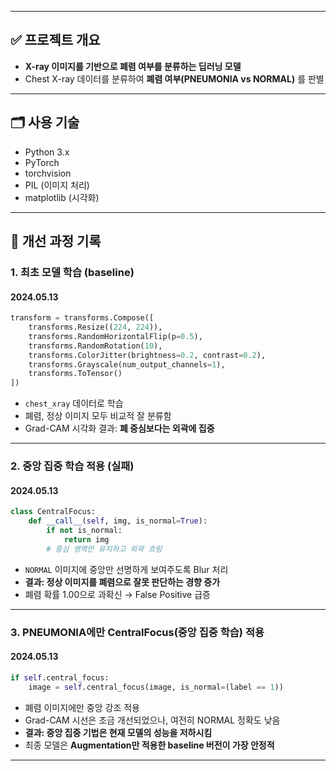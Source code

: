 
---

## ✅ 프로젝트 개요
- **X-ray 이미지를 기반으로 폐렴 여부를 분류하는 딥러닝 모델**  
- Chest X-ray 데이터를 분류하여 **폐렴 여부(PNEUMONIA vs NORMAL)** 를 판별


---

## 🗂 사용 기술

- Python 3.x
- PyTorch
- torchvision
- PIL (이미지 처리)
- matplotlib (시각화)

---

## 🧪 개선 과정 기록

### 1. 최초 모델 학습 (baseline)
#### 2024.05.13

```python
transform = transforms.Compose([
    transforms.Resize((224, 224)),
    transforms.RandomHorizontalFlip(p=0.5),
    transforms.RandomRotation(10),
    transforms.ColorJitter(brightness=0.2, contrast=0.2),
    transforms.Grayscale(num_output_channels=1),
    transforms.ToTensor()
])
```

- `chest_xray` 데이터로 학습
- 폐렴, 정상 이미지 모두 비교적 잘 분류함
- Grad-CAM 시각화 결과: **폐 중심보다는 외곽에 집중**

---

### 2. 중앙 집중 학습 적용 (실패)
#### 2024.05.13
```python
class CentralFocus:
    def __call__(self, img, is_normal=True):
        if not is_normal:
            return img
        # 중심 영역만 유지하고 외곽 흐림
```

- `NORMAL` 이미지에 중앙만 선명하게 보여주도록 Blur 처리
- **결과: 정상 이미지를 폐렴으로 잘못 판단하는 경향 증가**
- 폐렴 확률 1.00으로 과확신 → False Positive 급증

---

### 3. PNEUMONIA에만 CentralFocus(중앙 집중 학습) 적용
#### 2024.05.13
```python
if self.central_focus:
    image = self.central_focus(image, is_normal=(label == 1))
```

- 폐렴 이미지에만 중앙 강조 적용
- Grad-CAM 시선은 조금 개선되었으나, 여전히 NORMAL 정확도 낮음
- **결과: 중앙 집중 기법은 현재 모델의 성능을 저하시킴**
- 최종 모델은 **Augmentation만 적용한 baseline 버전이 가장 안정적**
---


